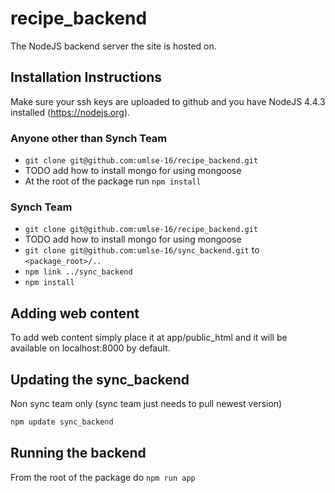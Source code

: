 # recipe_backend
The NodeJS backend server the site is hosted on.

## Installation Instructions
Make sure your ssh keys are uploaded to github and you have NodeJS 4.4.3 installed (https://nodejs.org).
### Anyone other than Synch Team
 * ```git clone git@github.com:umlse-16/recipe_backend.git```
 * TODO add how to install mongo for using mongoose
 * At the root of the package run ```npm install```

### Synch Team
 * ```git clone git@github.com:umlse-16/recipe_backend.git```
 * TODO add how to install mongo for using mongoose
 * ```git clone git@github.com:umlse-16/sync_backend.git``` to ```<package_root>/..```
 * ```npm link ../sync_backend```
 * ```npm install```

## Adding web content
 To add web content simply place it at app/public_html and it will be available on localhost:8000 by default.

## Updating the sync_backend
 Non sync team only (sync team just needs to pull newest version)
 ```javascript
 npm update sync_backend
 ```

## Running the backend
 From the root of the package do ```npm run app```